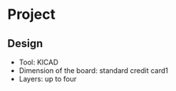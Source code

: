 # Project

## Design 

* Tool: KICAD
* Dimension of the board: standard credit card1
* Layers: up to four

